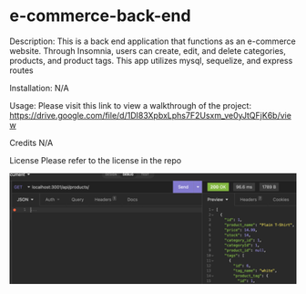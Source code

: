 # e-commerce-back-end



Description: This is a back end application that functions as an e-commerce website. Through Insomnia, users can create, edit, and delete categories, products, and product tags. This app utilizes mysql, sequelize, and express routes

Installation: N/A

Usage: Please visit this link to view a walkthrough of the project: https://drive.google.com/file/d/1DI83XpbxLphs7F2Usxm_ve0yJtQFjK6b/view 


Credits N/A

License Please refer to the license in the repo

![Picture of application](assets/e-commerce-back-end.png)
